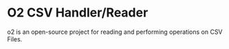 # O2 CSV Handler/Reader
 o2 is an open-source project for reading and performing operations on CSV Files.
